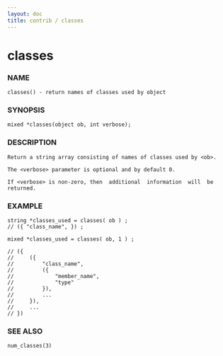 ```yaml
---
layout: doc
title: contrib / classes
---
```

# classes

### NAME

    classes() - return names of classes used by object

### SYNOPSIS

    mixed *classes(object ob, int verbose);

### DESCRIPTION

    Return a string array consisting of names of classes used by <ob>.

    The <verbose> parameter is optional and by default 0.

    If <verbose> is non-zero, then  additional  information  will  be
    returned.

### EXAMPLE

    string *classes_used = classes( ob ) ;
    // ({ "class_name", }) ;

    mixed *classes_used = classes( ob, 1 ) ;

    // ({
    //     ({
    //         "class_name",
    //         ({
    //             "member_name",
    //             "type"
    //         }),
    //         ...
    //     }),
    //     ...
    // })

### SEE ALSO

    num_classes(3)
